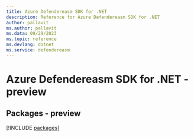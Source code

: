 ```yaml
---
title: Azure Defendereasm SDK for .NET
description: Reference for Azure Defendereasm SDK for .NET
author: pallavit
ms.author: pallavit
ms.data: 09/29/2023
ms.topic: reference
ms.devlang: dotnet
ms.service: defendereasm
---
```

# Azure Defendereasm SDK for .NET - preview
## Packages - preview
[!INCLUDE [packages](defendereasm-index.md)]
